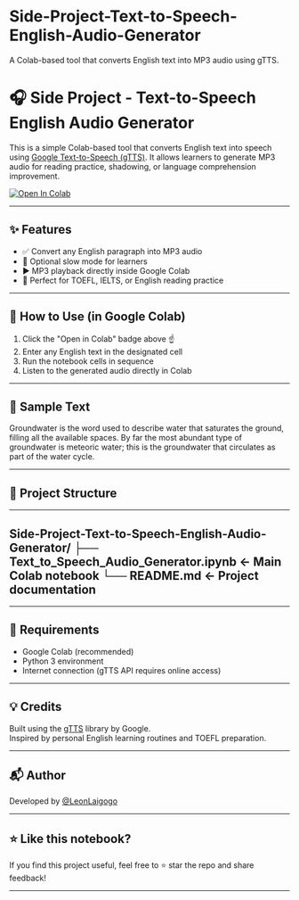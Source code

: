 # Side-Project-Text-to-Speech-English-Audio-Generator
A Colab-based tool that converts English text into MP3 audio using gTTS.

# 🎧 Side Project - Text-to-Speech English Audio Generator

This is a simple Colab-based tool that converts English text into speech using [Google Text-to-Speech (gTTS)](https://pypi.org/project/gTTS/). It allows learners to generate MP3 audio for reading practice, shadowing, or language comprehension improvement.

[![Open In Colab](https://colab.research.google.com/assets/colab-badge.svg)](https://colab.research.google.com/drive/1RvSz55OI9QMJGlqr3qYVCuxbHKax3JXL#scrollTo=T7D291OK1iQq)

---

## ✨ Features

- ✅ Convert any English paragraph into MP3 audio  
- 🐢 Optional slow mode for learners  
- ▶️ MP3 playback directly inside Google Colab  
- 🧠 Perfect for TOEFL, IELTS, or English reading practice  

---

## 🚀 How to Use (in Google Colab)

1. Click the "Open in Colab" badge above ☝️  
2. Enter any English text in the designated cell  
3. Run the notebook cells in sequence  
4. Listen to the generated audio directly in Colab  

---

## 🧪 Sample Text
Groundwater is the word used to describe water that saturates the ground, filling all the available spaces. By far the most abundant type of groundwater is meteoric water; this is the groundwater that circulates as part of the water cycle.


---

## 📁 Project Structure
---
Side-Project-Text-to-Speech-English-Audio-Generator/
├── Text_to_Speech_Audio_Generator.ipynb       ← Main Colab notebook
└── README.md                                   ← Project documentation
---

---

## 🧠 Requirements

- Google Colab (recommended)  
- Python 3 environment  
- Internet connection (gTTS API requires online access)  

---

## 💡 Credits

Built using the [gTTS](https://pypi.org/project/gTTS/) library by Google.  
Inspired by personal English learning routines and TOEFL preparation.

---

## 📬 Author

Developed by [@LeonLaigogo](https://github.com/LeonLaigogo)

---

## ⭐ Like this notebook?

If you find this project useful, feel free to ⭐ star the repo and share feedback!

---


